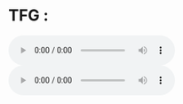 # TFG : 

<audio controls>
  <source src="([https://github.com/santirf01/](https://github.com/santirf01/TFG_TTS/blob/main/Audios/216MultiSpeaker/0-audio_171900_cfb4c531a464cabe8a63.wav))"autoplay>
  Tu navegador no soporta la reproducción de audio.
  </audio>
  
<audio controls>
  <source src="([https://github.com/santirf01/](https://wandb.ai/santicabila/TTS_singspeaker/runs/5o6bue86/files/media/audio/TrainAudios/train/audio_10955_7b7c2e066bcee75f3276.wav))" autoplay>
  Tu navegador no soporta la reproducción de audio.
 </audio>
